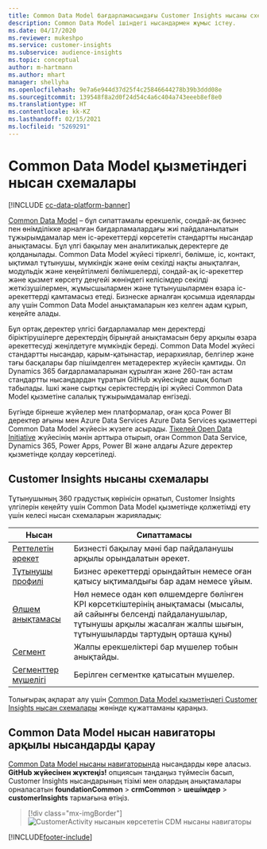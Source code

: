 ```yaml
---
title: Common Data Model бағдарламасындағы Customer Insights нысаны схемалары
description: Common Data Model ішіндегі нысандармен жұмыс істеу.
ms.date: 04/17/2020
ms.reviewer: mukeshpo
ms.service: customer-insights
ms.subservice: audience-insights
ms.topic: conceptual
author: m-hartmann
ms.author: mhart
manager: shellyha
ms.openlocfilehash: 9e7a6e944d37d25f4c25846644278b39b3ddd08e
ms.sourcegitcommit: 139548f8a2d0f24d54c4a6c404a743eeeb8ef8e0
ms.translationtype: HT
ms.contentlocale: kk-KZ
ms.lasthandoff: 02/15/2021
ms.locfileid: "5269291"
---
```

# <a name="entity-schemas-in-common-data-model"></a>Common Data Model қызметіндегі нысан схемалары

[!INCLUDE [cc-data-platform-banner](../includes/cc-data-platform-banner.md)]

[Common Data Model](https://docs.microsoft.com/common-data-model/) – бұл сипаттамалы ерекшелік, сондай-ақ бизнес пен өнімділікке арналған бағдарламалардағы жиі пайдаланылатын тұжырымдамалар мен іс-әрекеттерді көрсететін стандартты нысандар анықтамасы. Бұл үлгі бақылау мен аналитикалық деректерге де қолданылады. Common Data Model жүйесі тіркелгі, бөлімше, іс, контакт, ықтимал тұтынушы, мүмкіндік және өнім секілді нақты анықталған, модульдік және кеңейтілмелі бөлімшелерді, сондай-ақ іс-әрекеттер және қызмет көрсету деңгейі жөніндегі келісімдер секілді жеткізушілермен, жұмысшылармен және тұтынушылармен өзара іс-әрекеттерді қамтамасыз етеді. Бизнеске арналған қосымша идеяларды алу үшін Common Data Model анықтамаларын кез келген адам құрып, кеңейте алады.

Бұл ортақ деректер үлгісі бағдарламалар мен деректерді біріктірушілерге деректердің бірыңғай анықтамасын беру арқылы өзара әрекеттесуді жеңілдетуге мүмкіндік береді. Common Data Model жүйесі стандартты нысандар, қарым-қатынастар, иерархиялар, белгілер және тағы басқалары бар пішімделген метадеректер жүйесін қамтиды. Ол Dynamics 365 бағдарламаларынан құрылған және 260-тан астам стандартты нысандардан тұратын GitHub жүйесінде ашық болып табылады. Ішкі және сыртқы серіктестердің ірі жүйесі Common Data Model қызметіне салалық тұжырымдамалар енгізеді.

Бүгінде бірнеше жүйелер мен платформалар, оған қоса Power BI деректер ағыны мен Azure Data Services Azure Data Services қызметтері Common Data Model жүйесін жүзеге асырады. [Тікелей Open Data Initiative](https://www.microsoft.com/open-data-initiative) жүйесінің мәнін арттыра отырып, оған Common Data Service, Dynamics 365, Power Apps, Power BI және алдағы Azure деректер қызметінде қолдау көрсетіледі.

## <a name="customer-insights-entity-schemas"></a>Customer Insights нысаны схемалары

Тұтынушының 360 градустық көрінісін орнатып, Customer Insights үлгілерін кеңейту үшін Common Data Model қызметінде қолжетімді ету үшін келесі нысан схемаларын жарияладық:

| Нысан | Сипаттамасы |
|---------|---------|
|[Реттелетін әрекет](https://docs.microsoft.com/common-data-model/schema/core/applicationcommon/foundationcommon/crmcommon/solutions/customerinsights/customeractivity) | Бизнесті бақылау мәні бар пайдаланушы арқылы орындалатын әрекет. |
|[Тұтынушы профилі](https://docs.microsoft.com/common-data-model/schema/core/applicationcommon/foundationcommon/crmcommon/solutions/customerinsights/customerprofile) | Бизнес әрекеттерді орындайтын немесе оған қатысу ықтималдығы бар адам немесе ұйым. |
|[Өлшем анықтамасы](https://docs.microsoft.com/common-data-model/schema/core/applicationcommon/foundationcommon/crmcommon/solutions/customerinsights/measuredefinition) | Нөл немесе одан көп өлшемдерге бөлінген KPI көрсеткіштерінің анықтамасы (мысалы, ай сайынғы белсенді пайдаланушылар, тұтынушы арқылы жасалған жалпы шығын, тұтынушыларды тартудың орташа құны) |
|[Сегмент](https://docs.microsoft.com/common-data-model/schema/core/applicationcommon/foundationcommon/crmcommon/solutions/customerinsights/segment) | Жалпы ерекшеліктері бар мүшелер тобын анықтайды. |
|[Сегменттер мүшелігі](https://docs.microsoft.com/common-data-model/schema/core/applicationcommon/foundationcommon/crmcommon/solutions/customerinsights/segmentmembership) | Берілген сегментке қатысатын мүшелер. |

Толығырақ ақпарат алу үшін [Common Data Model қызметіндегі Customer Insights нысан схемалары](https://docs.microsoft.com/common-data-model/schema/core/applicationcommon/foundationcommon/crmcommon/solutions/customerinsights/overview) жөнінде құжаттаманы қараңыз.

## <a name="view-entities-using-the-common-data-model-entity-navigator"></a>Common Data Model нысан навигаторы арқылы нысандарды қарау

[Common Data Model нысаны навигаторында](https://microsoft.github.io/CDM/) нысандарды көре аласыз. **GitHub жүйесінен жүктеңіз!** опциясын таңдаңыз түймесін басып, Customer Insights нысандарының тізімі мен олардың анықтамалары орналасатын **foundationCommon** > **crmCommon** > **шешімдер** > **customerInsights** тармағына өтіңіз.
> [!div class="mx-imgBorder"]
> ![CustomerActivity нысанын көрсететін CDM нысаны навигаторы](media/CDM-entity-navigator.png "CustomerActivity нысанын көрсететін CDM нысаны навигаторы")


[!INCLUDE[footer-include](../includes/footer-banner.md)]